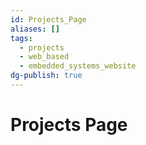 ```yaml
---
id: Projects_Page
aliases: []
tags:
  - projects
  - web_based
  - embedded_systems_website
dg-publish: true
---
```

# Projects Page
